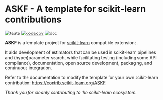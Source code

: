 ASKF - A template for scikit-learn contributions
============================================================

![tests](https://github.com/scikit-learn-contrib/ASKF/actions/workflows/python-app.yml/badge.svg)
[![codecov](https://codecov.io/gh/scikit-learn-contrib/ASKF/graph/badge.svg?token=L0XPWwoPLw)](https://codecov.io/gh/scikit-learn-contrib/ASKF)
![doc](https://github.com/scikit-learn-contrib/ASKF/actions/workflows/deploy-gh-pages.yml/badge.svg)

**ASKF** is a template project for [scikit-learn](https://scikit-learn.org)
compatible extensions.

It aids development of estimators that can be used in scikit-learn pipelines and
(hyper)parameter search, while facilitating testing (including some API compliance),
documentation, open source development, packaging, and continuous integration.

Refer to the documentation to modify the template for your own scikit-learn
contribution: https://contrib.scikit-learn.org/ASKF

*Thank you for cleanly contributing to the scikit-learn ecosystem!*
